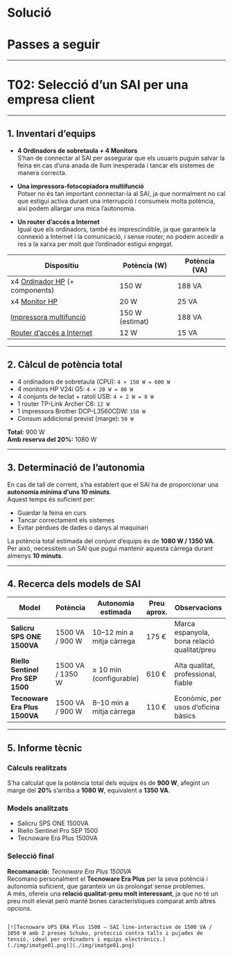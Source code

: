 # Solució  
# Passes a seguir

---

# T02: Selecció d’un SAI per una empresa client

---

## 1. Inventari d’equips

- **4 Ordinadors de sobretaula + 4 Monitors**  
  S’han de connectar al SAI per assegurar que els usuaris puguin salvar la feina en cas d’una anada de llum inesperada i tancar els sistemes de manera correcta.

- **Una impressora-fotocopiadora multifunció**  
  Potser no és tan important connectar-la al SAI, ja que normalment no cal que estigui activa durant una interrupció i consumeix molta potència, així podem allargar una mica l’autonomia.

- **Un router d’accés a Internet**  
  Igual que els ordinadors, també és imprescindible, ja que garanteix la connexió a Internet i la comunicació, i sense router, no podem accedir a res a la xarxa per molt que l’ordinador estigui engegat.

| Dispositiu | Potència (W) | Potència (VA) |
|-------------|---------------|----------------|
| x4 [Ordinador HP](https://www.hp.com/es-es/shop/product.aspx?id=BY7B5ET&opt=ABE&sel=DTP) (+ components) | 150 W | 188 VA |
| x4 [Monitor HP](https://www.hp.com/es-es/shop/product.aspx?id=65P58AA&opt=ABB&sel=MTO) | 20 W | 25 VA |
| [Impressora multifunció](https://www.pccomponentes.com/brother-dcp-l3560cdw-multifuncion-laser-led-color-wifi-duplex) | 150 W (estimat) | 188 VA |
| [Router d’accés a Internet](https://www.amazon.es/TP-Link-AC1200-Router-doble-banda/dp/B08GDC3534?source=ps-sl-shoppingads-lpcontext&ref_=fplfs&smid=A1AT7YVPFBWXBL&language=es_ES&th=1) | 12 W | 15 VA |

---

## 2. Càlcul de potència total

- 4 ordinadors de sobretaula (CPU): `4 × 150 W = 600 W`  
- 4 monitors HP V24i G5: `4 × 20 W = 80 W`  
- 4 conjunts de teclat + ratolí USB: `4 × 2 W = 8 W`  
- 1 router TP-Link Archer C6: `12 W`  
- 1 impressora Brother DCP-L3560CDW: `150 W`  
- Consum addicional previst (marge): `50 W`

**Total:** 900 W  
**Amb reserva del 20%:** 1080 W

---

## 3. Determinació de l’autonomia

En cas de tall de corrent, s’ha establert que el SAI ha de proporcionar una **autonomia mínima d’uns 10 minuts**.  
Aquest temps és suficient per:

- Guardar la feina en curs  
- Tancar correctament els sistemes  
- Evitar pèrdues de dades o danys al maquinari  

La potència total estimada del conjunt d’equips és de **1080 W / 1350 VA**.  
Per això, necessitem un SAI que pugui mantenir aquesta càrrega durant almenys **10 minuts**.

---

## 4. Recerca dels models de SAI

| Model | Potència | Autonomia estimada | Preu aprox. | Observacions |
|--------|-----------|--------------------|--------------|---------------|
| **Salicru SPS ONE 1500VA** | 1500 VA / 900 W | 10–12 min a mitja càrrega | 175 € | Marca espanyola, bona relació qualitat/preu |
| **Riello Sentinel Pro SEP 1500** | 1500 VA / 1350 W | ≥ 10 min (configurable) | 610 € | Alta qualitat, professional, fiable |
| **Tecnoware Era Plus 1500VA** | 1500 VA / 900 W | 8–10 min a mitja càrrega | 110 € | Econòmic, per usos d’oficina bàsics |

---

## 5. Informe tècnic

### Càlculs realitzats
S’ha calculat que la potència total dels equips és de **900 W**, afegint un marge del **20%** s’arriba a **1080 W**, equivalent a **1350 VA**.

### Models analitzats
- Salicru SPS ONE 1500VA  
- Riello Sentinel Pro SEP 1500  
- Tecnoware Era Plus 1500VA

### Selecció final
**Recomanació:** *Tecnoware Era Plus 1500VA*  
Recomano personalment el **Tecnoware Era Plus** per la seva potència i autonomia suficient, que garanteix un ús prolongat sense problemes.  
A més, ofereix una **relació qualitat-preu molt interessant**, ja que no té un preu molt elevat però manté bones característiques comparat amb altres opcions.
```

[![Tecnoware UPS ERA Plus 1500 – SAI line-interactive de 1500 VA / 1050 W amb 2 preses Schuko, protecció contra talls i pujades de tensió, ideal per ordinadors i equips electrònics.](./img/imatge01.png)](./img/imatge01.png)
